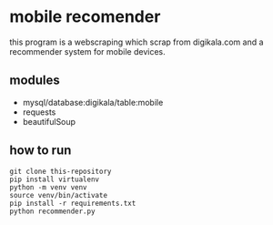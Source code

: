 # mobile recomender

this program  is a webscraping which scrap from digikala.com
and a recommender system for mobile devices.

## modules

* mysql/database:digikala/table:mobile</br >
* requests</br >
* beautifulSoup</br >

## how to run

```
git clone this-repository 
pip install virtualenv
python -m venv venv
source venv/bin/activate
pip install -r requirements.txt
python recommender.py
```
